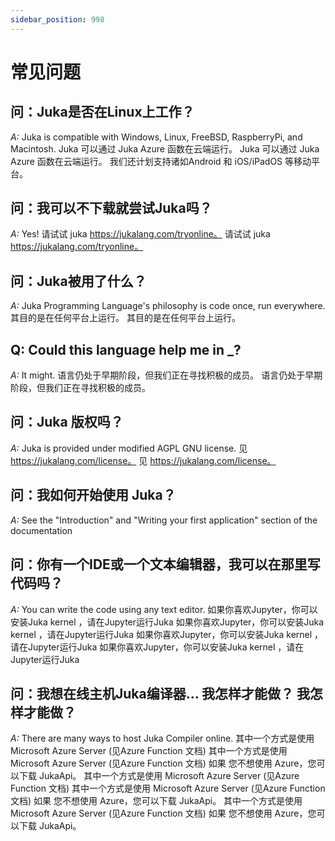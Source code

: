 ```yaml
---
sidebar_position: 998
---
```


# 常见问题

## 问：Juka是否在Linux上工作？

_A:_ Juka is compatible with Windows, Linux, FreeBSD, RaspberryPi, and Macintosh. Juka 可以通过 Juka Azure 函数在云端运行。 Juka 可以通过 Juka Azure 函数在云端运行。 我们还计划支持诸如Android 和 iOS/iPadOS 等移动平台。

## 问：我可以不下载就尝试Juka吗？

_A:_ Yes! 请试试 juka https://jukalang.com/tryonline。 请试试 juka https://jukalang.com/tryonline。

## 问：Juka被用了什么？

_A:_ Juka Programming Language's philosophy is code once, run everywhere. 其目的是在任何平台上运行。 其目的是在任何平台上运行。

## Q: Could this language help me in \_?

_A:_ It might. 语言仍处于早期阶段，但我们正在寻找积极的成员。 语言仍处于早期阶段，但我们正在寻找积极的成员。

## 问：Juka 版权吗？

_A:_ Juka is provided under modified AGPL GNU license. 见 https://jukalang.com/license。 见 https://jukalang.com/license。

## 问：我如何开始使用 Juka？

_A:_ See the "Introduction" and "Writing your first application" section of the documentation

## 问：你有一个IDE或一个文本编辑器，我可以在那里写代码吗？

_A:_ You can write the code using any text editor. 如果你喜欢Jupyter，你可以安装Juka kernel ，请在Jupyter运行Juka 如果你喜欢Jupyter，你可以安装Juka kernel ，请在Jupyter运行Juka 如果你喜欢Jupyter，你可以安装Juka kernel ，请在Jupyter运行Juka 如果你喜欢Jupyter，你可以安装Juka kernel ，请在Jupyter运行Juka

## 问：我想在线主机Juka编译器... 我怎样才能做？ 我怎样才能做？

_A:_ There are many ways to host Juka Compiler online. 其中一个方式是使用 Microsoft Azure Server (见Azure Function 文档) 其中一个方式是使用 Microsoft Azure Server (见Azure Function 文档) 如果 您不想使用 Azure，您可以下载 JukaApi。 其中一个方式是使用 Microsoft Azure Server (见Azure Function 文档) 其中一个方式是使用 Microsoft Azure Server (见Azure Function 文档) 如果 您不想使用 Azure，您可以下载 JukaApi。 其中一个方式是使用 Microsoft Azure Server (见Azure Function 文档) 如果 您不想使用 Azure，您可以下载 JukaApi。
